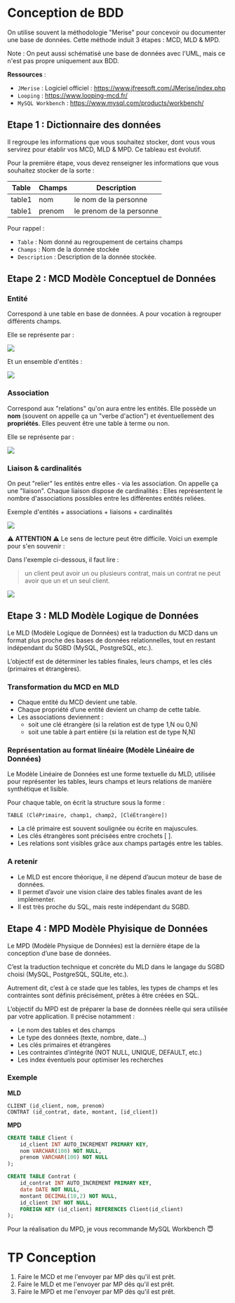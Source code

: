 # Conception de BDD

On utilise souvent la méthodologie "Merise" pour concevoir ou documenter une base de données. Cette méthode induit 3 étapes : MCD, MLD & MPD.

Note : On peut aussi schématisé une base de données avec l'UML, mais ce n'est pas propre uniquement aux BDD.

**Ressources** : 
- `JMerise` : Logiciel officiel : https://www.jfreesoft.com/JMerise/index.php
- `Looping` : https://www.looping-mcd.fr/
- `MySQL Workbench` : https://www.mysql.com/products/workbench/


## Etape 1 : Dictionnaire des données

Il regroupe les informations que vous souhaitez stocker, dont vous vous servirez pour établir vos MCD, MLD & MPD. Ce tableau est évolutif.

Pour la première étape, vous devez renseigner les informations que vous souhaitez stocker de la sorte : 

| Table | Champs | Description |
| --- | --- | --- |
| table1 | nom | le nom de la personne |
| table1 | prenom | le prenom de la personne |

Pour rappel : 
- `Table` : Nom donné au regroupement de certains champs
- `Champs` : Nom de la donnée stockée
- `Description` : Description de la donnée stockée.

## Etape 2 : MCD Modèle Conceptuel de Données

### Entité

Correspond à une table en base de données. A pour vocation à regrouper différents champs.

Elle se représente par : 

<img src="./images/mcd_0.png" />

Et un ensemble d'entités : 

<img src="./images/mcd_3.png" />

### Association

Correspond aux "relations" qu'on aura entre les entités. Elle possède un **nom** (souvent on appelle ça un "verbe d'action") et éventuellement des **propriétés**. Elles peuvent être une table à terme ou non.

Elle se représente par : 

<img src="./images/mcd_2.png" />


### Liaison & cardinalités

On peut "relier" les entités entre elles - via les association. On appelle ça une "liaison".
Chaque liaison dispose de cardinalités : Elles représentent le nombre d'associations possibles entre les différentes entités reliées.

Exemple d'entités + associations + liaisons + cardinalités

<img src="./images/mcd_4.png" />

⚠️ **ATTENTION** ⚠️
Le sens de lecture peut être difficile. Voici un exemple pour s'en souvenir : 

Dans l'exemple ci-dessous, il faut lire : 

> un client peut avoir un ou plusieurs contrat, mais un contrat ne peut avoir que un et un seul client.

<img src="./images/mcd_5.png" />

## Etape 3 : MLD Modèle Logique de Données

Le MLD (Modèle Logique de Données) est la traduction du MCD dans un format plus proche des bases de données relationnelles, tout en restant indépendant du SGBD (MySQL, PostgreSQL, etc.).

L’objectif est de déterminer les tables finales, leurs champs, et les clés (primaires et étrangères).

### Transformation du MCD en MLD

- Chaque entité du MCD devient une table.
- Chaque propriété d’une entité devient un champ de cette table.
- Les associations deviennent :
    - soit une clé étrangère (si la relation est de type 1,N ou 0,N)
    - soit une table à part entière (si la relation est de type N,N)

### Représentation au format linéaire (Modèle Linéaire de Données)

Le Modèle Linéaire de Données est une forme textuelle du MLD, utilisée pour représenter les tables, leurs champs et leurs relations de manière synthétique et lisible.

Pour chaque table, on écrit la structure sous la forme :

```
TABLE (CléPrimaire, champ1, champ2, [CléÉtrangère])
```

- La clé primaire est souvent soulignée ou écrite en majuscules.
- Les clés étrangères sont précisées entre crochets [ ].
- Les relations sont visibles grâce aux champs partagés entre les tables.

### A retenir

- Le MLD est encore théorique, il ne dépend d’aucun moteur de base de données.
- Il permet d’avoir une vision claire des tables finales avant de les implémenter.
- Il est très proche du SQL, mais reste indépendant du SGBD.

## Etape 4 : MPD Modèle Phyisique de Données

Le MPD (Modèle Physique de Données) est la dernière étape de la conception d’une base de données.

C’est la traduction technique et concrète du MLD dans le langage du SGBD choisi (MySQL, PostgreSQL, SQLite, etc.).

Autrement dit, c’est à ce stade que les tables, les types de champs et les contraintes sont définis précisément, prêtes à être créées en SQL.

L’objectif du MPD est de préparer la base de données réelle qui sera utilisée par votre application.
Il précise notamment :

- Le nom des tables et des champs
- Le type des données (texte, nombre, date…)
- Les clés primaires et étrangères
- Les contraintes d’intégrité (NOT NULL, UNIQUE, DEFAULT, etc.)
- Les index éventuels pour optimiser les recherches

### Exemple 

**MLD**

```
CLIENT (id_client, nom, prenom)
CONTRAT (id_contrat, date, montant, [id_client])
```

**MPD**

```sql
CREATE TABLE Client (
    id_client INT AUTO_INCREMENT PRIMARY KEY,
    nom VARCHAR(100) NOT NULL,
    prenom VARCHAR(100) NOT NULL
);

CREATE TABLE Contrat (
    id_contrat INT AUTO_INCREMENT PRIMARY KEY,
    date DATE NOT NULL,
    montant DECIMAL(10,2) NOT NULL,
    id_client INT NOT NULL,
    FOREIGN KEY (id_client) REFERENCES Client(id_client)
);
```

Pour la réalisation du MPD, je vous recommande MySQL Workbench 😇



# TP Conception
1. Faire le MCD et me l'envoyer par MP dès qu'il est prêt.
2. Faire le MLD et me l'envoyer par MP dès qu'il est prêt.
2. Faire le MPD et me l'envoyer par MP dès qu'il est prêt.